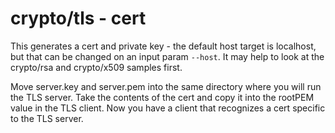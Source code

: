 # crypto/tls - cert

This generates a cert and private key - the default host target is localhost, but that can be changed on an input param `--host`. It may help to look at the crypto/rsa and crypto/x509 samples first.

Move server.key and server.pem into the same directory where you will run the TLS server. Take the contents of the cert and copy it into the rootPEM value in the TLS client. Now you have a client that recognizes a cert specific to the TLS server.
